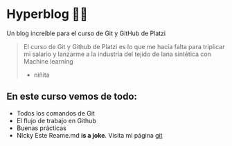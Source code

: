 # Hyperblog 💚💚
Un blog increíble para el curso de Git y GitHub de Platzi
> El curso de Git y Github de Platzi es lo que me hacía falta para triplicar mi salario y lanzarme a la industria del tejido de lana sintética con Machine learning
> - niñita

## En este  curso vemos de todo:
- Todos los comandos de Git
- El flujo de trabajo en Github
- Buenas prácticas
- NIcky
Este Reame.md **is a joke**. Visita mi página [git](https://github.com/Lewis014/Hyperblog "git")